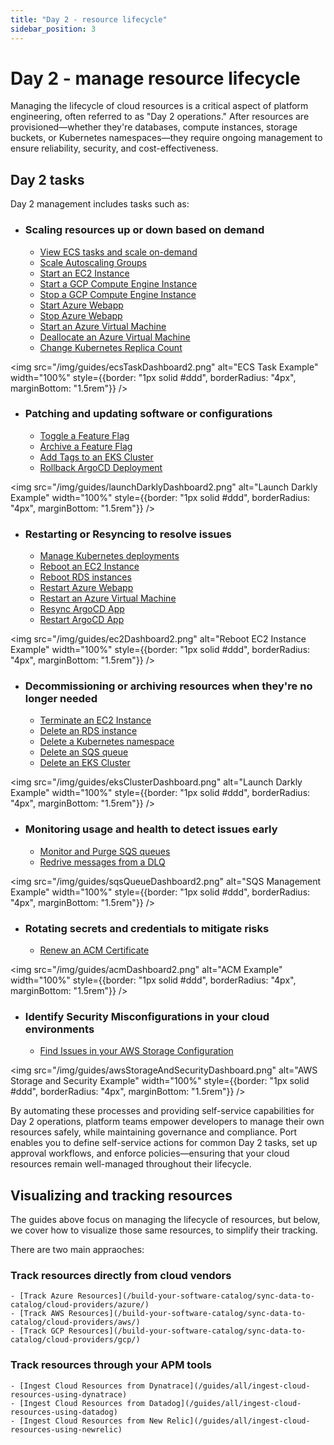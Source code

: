 ```yaml
---
title: "Day 2 - resource lifecycle"
sidebar_position: 3
---
```


# Day 2 - manage resource lifecycle

Managing the lifecycle of cloud resources is a critical aspect of platform engineering, often referred to as "Day 2 operations." After resources are provisioned—whether they're databases, compute instances, storage buckets, or Kubernetes namespaces—they require ongoing management to ensure reliability, security, and cost-effectiveness.

## Day 2 tasks

Day 2 management includes tasks such as:
- ### Scaling resources up or down based on demand
    - [View ECS tasks and scale on-demand](/guides/all/manage-and-visualize-ecs-tasks)
    - [Scale Autoscaling Groups](/guides/all/manage-and-visualize-aws-autoscaling-groups)
    - [Start an EC2 Instance](/guides/all/visualize-and-manage-aws-ec2-instances#start-an-ec2-instance)
    - [Start a GCP Compute Engine Instance](/guides/all/manage-and-visualize-gcp-compute-engine-instances#start-a-compute-engine-instance)
    - [Stop a GCP Compute Engine Instance](/guides/all/manage-and-visualize-gcp-compute-engine-instances#stop-a-compute-engine-instance)
    - [Start Azure Webapp](/guides/all/manage-and-visualize-azure-web-apps#start-an-azure-web-app)
    - [Stop Azure Webapp](/guides/all/manage-and-visualize-azure-web-apps#stop-an-azure-web-app)
    - [Start an Azure Virtual Machine](/guides/all/manage-and-visualize-azure-virtual-machines#start-an-azure-virtual-machine)
    - [Deallocate an Azure Virtual Machine](/guides/all/manage-and-visualize-azure-virtual-machines#deallocate-an-azure-virtual-machine)
    - [Change Kubernetes Replica Count](/guides/all/change-replica-count/) 

<img src="/img/guides/ecsTaskDashboard2.png" alt="ECS Task Example" width="100%" style={{border: "1px solid #ddd", borderRadius: "4px", marginBottom: "1.5rem"}} />

- ### Patching and updating software or configurations
    - [Toggle a Feature Flag](/guides/all/manage-and-visualize-your-launchdarkly-feature-flags#toggle-a-feature-flag)
    - [Archive a Feature Flag](/guides/all/manage-and-visualize-your-launchdarkly-feature-flags#archive-a-feature-flag)
    - [Add Tags to an EKS Cluster](/guides/all/manage-your-eks-clusters#add-tags-to-an-eks-cluster)
    - [Rollback ArgoCD Deployment](/guides/all/rollback-argocd-deployment/)

<img src="/img/guides/launchDarklyDashboard2.png" alt="Launch Darkly Example" width="100%" style={{border: "1px solid #ddd", borderRadius: "4px", marginBottom: "1.5rem"}} />

- ### Restarting or Resyncing to resolve issues
    - [Manage Kubernetes deployments](/guides/all/manage-your-kubernetes-deployment/)
    - [Reboot an EC2 Instance](/guides/all/visualize-and-manage-aws-ec2-instances#reboot-an-ec2-instance)
    - [Reboot RDS instances](/guides/all/visualize-your-aws-storage-configuration#reboot-an-rds-instance)
    - [Restart Azure Webapp](/guides/all/manage-and-visualize-azure-web-apps#restart-an-azure-web-app)
    - [Restart an Azure Virtual Machine](/guides/all/manage-and-visualize-azure-virtual-machines#restart-an-azure-virtual-machine)
    - [Resync ArgoCD App](/guides/all/sync-argocd-app/)
    - [Restart ArgoCD App](/guides/all/restart-argocd-app/)

<img src="/img/guides/ec2Dashboard2.png" alt="Reboot EC2 Instance Example" width="100%" style={{border: "1px solid #ddd", borderRadius: "4px", marginBottom: "1.5rem"}} />

- ### Decommissioning or archiving resources when they're no longer needed
    - [Terminate an EC2 Instance](/guides/all/visualize-and-manage-aws-ec2-instances#terminate-an-ec2-instance)
    - [Delete an RDS instance](/guides/all/visualize-your-aws-storage-configuration#delete-an-rds-instance)
    - [Delete a Kubernetes namespace](/guides/all/manage-kubernetes-namespaces)
    - [Delete an SQS queue](/guides/all/manage-and-visualize-aws-sqs-queues#delete-an-sqs-queue)
    - [Delete an EKS Cluster](/guides/all/manage-your-eks-clusters#delete-an-eks-cluster)

<img src="/img/guides/eksClusterDashboard.png" alt="Launch Darkly Example" width="100%" style={{border: "1px solid #ddd", borderRadius: "4px", marginBottom: "1.5rem"}} />

- ### Monitoring usage and health to detect issues early
    - [Monitor and Purge SQS queues](/guides/all/manage-and-visualize-aws-sqs-queues#purge-an-sqs-queue)
    - [Redrive messages from a DLQ](/guides/all/manage-and-visualize-aws-sqs-queues#redrive-messages-from-dlq)

<img src="/img/guides/sqsQueueDashboard2.png" alt="SQS Management Example" width="100%" style={{border: "1px solid #ddd", borderRadius: "4px", marginBottom: "1.5rem"}} />

- ### Rotating secrets and credentials to mitigate risks
    - [Renew an ACM Certificate](/guides/all/manage-and-visualize-acm-certificates#renew-an-acm-certificate)

<img src="/img/guides/acmDashboard2.png" alt="ACM Example" width="100%" style={{border: "1px solid #ddd", borderRadius: "4px", marginBottom: "1.5rem"}} />

- ### Identify Security Misconfigurations in your cloud environments
    - [Find Issues in your AWS Storage Configuration](/guides/all/visualize-your-aws-storage-configuration/)

<img src="/img/guides/awsStorageAndSecurityDashboard.png" alt="AWS Storage and Security Example" width="100%" style={{border: "1px solid #ddd", borderRadius: "4px", marginBottom: "1.5rem"}} />

By automating these processes and providing self-service capabilities for Day 2 operations, platform teams empower developers to manage their own resources safely, while maintaining governance and compliance. Port enables you to define self-service actions for common Day 2 tasks, set up approval workflows, and enforce policies—ensuring that your cloud resources remain well-managed throughout their lifecycle.

## Visualizing and tracking resources

The guides above focus on managing the lifecycle of resources, but below, we cover how to visualize those same resources, to simplify their tracking.

There are two main appraoches:

### Track resources directly from cloud vendors

    - [Track Azure Resources](/build-your-software-catalog/sync-data-to-catalog/cloud-providers/azure/)
    - [Track AWS Resources](/build-your-software-catalog/sync-data-to-catalog/cloud-providers/aws/)
    - [Track GCP Resources](/build-your-software-catalog/sync-data-to-catalog/cloud-providers/gcp/)

### Track resources through your APM tools

    - [Ingest Cloud Resources from Dynatrace](/guides/all/ingest-cloud-resources-using-dynatrace)
    - [Ingest Cloud Resources from Datadog](/guides/all/ingest-cloud-resources-using-datadog)
    - [Ingest Cloud Resources from New Relic](/guides/all/ingest-cloud-resources-using-newrelic)
